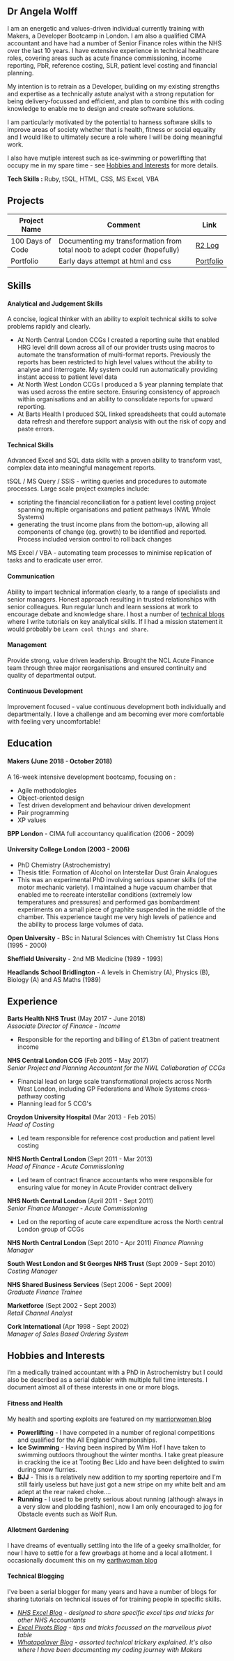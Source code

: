 ## Dr Angela Wolff

I am an energetic and values-driven individual currently training with Makers, a Developer Bootcamp in London. I am also a qualified CIMA accountant and have had a number of Senior Finance roles within the NHS over the last 10 years. I have extensive experience in technical healthcare roles, covering areas such as acute finance commissioning, income reporting, PbR, reference costing, SLR, patient level costing and financial planning.

My intention is to retrain as a Developer, building on my existing strengths and expertise as a technically astute analyst with a strong reputation for being delivery-focussed and efficient, and plan to combine this with coding knowledge to enable me to design and create software solutions.

I am particularly motivated by the potential to harness software skills to improve areas of society whether that is health, fitness or social equality and I would like to ultimately secure a role where I will be doing meaningful work.

I also have mutiple interest such as ice-swimming or powerlifting that occupy me in my spare time - see [Hobbies and Interests](#hobbies-and-interests) for more details.

**Tech Skills :** Ruby, tSQL, HTML, CSS, MS Excel, VBA

## Projects

Project Name | Comment | Link |
------------ | ------ | ---- |
100 Days of Code | Documenting my transformation from total noob to adept coder (hopefully) | [R2 Log](https://github.com/Whatapalaver/100_Days_of_Code/blob/master/r2-log.md)
Portfolio | Early days attempt at html and css | [Portfolio](https://github.com/Whatapalaver/portfolio)

## Skills

#### Analytical and Judgement Skills

A concise, logical thinker with an ability to exploit technical skills to solve problems rapidly and clearly.

- At North Central London CCGs I created a reporting suite that enabled HRG level drill down across all of our provider trusts using macros to automate the transformation of multi-format reports. Previously the reports has been restricted to high level values without the ability to analyse and interrogate. My system could run automatically providing instant access to patient level data
- At North West London CCGs I produced a 5 year planning template that was used across the entire sectore. Ensuring consistency of approach within organisations and an ability to consolidate reports for upward reporting.
- At Barts Health I produced SQL linked spreadsheets that could automate data refresh and therefore support analysis with out the risk of copy and paste errors.

#### Technical Skills

Advanced Excel and SQL data skills with a proven ability to transform vast, complex data into meaningful management reports.

tSQL / MS Query / SSIS - writing queries and procedures to automate processes. Large scale project examples include:
* scripting the financial reconciliation for a patient level costing project spanning multiple organisations and patient pathways (NWL Whole Systems)
* generating the trust income plans from the bottom-up, allowing all components of change (eg. growth) to be identified and reported. Process included version control to roll back changes

MS Excel / VBA - automating team processes to minimise replication of tasks and to eradicate user error. 

#### Communication

Ability to impart technical information clearly, to a range of specialists and senior managers. Honest approach resulting in trusted relationships with senior colleagues. Run regular lunch and learn sessions at work to encourage debate and knowledge share. I host a number of [technical blogs](#technical-blogging) where I write tutorials on key analytical skills. If I had a mission statement it would probably be `Learn cool things and share`.

#### Management

Provide strong, value driven leadership. Brought the NCL Acute Finance team through three major reorganisations and ensured continuity and quality of departmental output.

#### Continuous Development

Improvement focused - value continuous development both individually and departmentally. I love a challenge and am becoming ever more comfortable with feeling very uncomfortable!

## Education

#### Makers (June 2018 - October 2018)

A 16-week intensive development bootcamp, focusing on :

- Agile methodologies
- Object-oriented design
- Test driven development and behaviour driven development
- Pair programming
- XP values

**BPP London** - CIMA full accountancy qualification (2006 - 2009)

#### University College London (2003 - 2006)

- PhD Chemistry (Astrochemistry)
- Thesis title: Formation of Alcohol on Interstellar Dust Grain Analogues
- This was an experimental PhD involving serious spanner skills (of the motor mechanic variety). I maintained a huge vacuum chamber that enabled me to recreate interstellar conditions (extremely low temperatures and pressures) and performed gas bombardment experiments on a small piece of graphite suspended in the middle of the chamber. This experience taught me very high levels of patience and the ability to process large volumes of data.

**Open University** - BSc in Natural Sciences with Chemistry 1st Class Hons (1995 - 2000)

**Sheffield University** - 2nd MB Medicine (1989 - 1993)

**Headlands School Bridlington** - A levels in Chemistry (A), Physics (B), Biology (A) and AS Maths (1989)

## Experience

**Barts Health NHS Trust** (May 2017 - June 2018)    
*Associate Director of Finance - Income* 
* Responsible for the reporting and billing of £1.3bn of patient treatment income

**NHS Central London CCG** (Feb 2015 - May 2017)   
*Senior Project and Planning Accountant for the NWL Collaboration of CCGs*  
* Financial lead on large scale transformational projects across North West London, including GP Federations and Whole Systems cross-pathway costing
* Planning lead for 5 CCG's

**Croydon University Hospital** (Mar 2013 - Feb 2015)   
*Head of Costing*
* Led team responsible for reference cost production and patient level costing

**NHS North Central London** (Sept 2011 - Mar 2013)   
*Head of Finance - Acute Commissioning*  
* Led team of contract finance accountants who were responsible for ensuring value for money in Acute Provider contract delivery

**NHS North Central London** (April 2011 - Sept 2011)   
*Senior Finance Manager - Acute Commissioning*
* Led on the reporting of acute care expenditure across the North central London group of CCGs

**NHS North Central London** (Sept 2010 - Apr 2011)
*Finance Planning Manager*

**South West London and St Georges NHS Trust** (Sept 2009 - Sept 2010)   
*Costing Manager*

**NHS Shared Business Services** (Sept 2006 - Sept 2009)   
*Graduate Finance Trainee*

**Marketforce** (Sept 2002 - Sept 2003)   
*Retail Channel Analyst*

**Cork International** (Apr 1998 - Sept 2002)   
*Manager of Sales Based Ordering System* 

## Hobbies and Interests
I’m a medically trained accountant with a PhD in Astrochemistry but I could also be described as a serial dabbler with multiple full time interests.
I document almost all of these interests in one or more blogs.

#### Fitness and Health 
My health and sporting exploits are featured on my [warriorwomen blog](http://warriorwomen.co.uk)
- **Powerlifting** - I have competed in a number of regional competitions and qualified for the All England Championships.
- **Ice Swimming** - Having been inspired by Wim Hof I have taken to swimming outdoors throughout the winter months. I take great pleasure in cracking the ice at Tooting Bec Lido and have been delighted to swim during snow flurries.
- **BJJ** - This is a relatively new addition to my sporting repertoire and I'm still fairly useless but have just got a new stripe on my white belt and am adept at the rear naked choke....
- **Running** - I used to be pretty serious about running (although always in a very slow and plodding fashion), now I am only encouraged to jog for Obstacle events such as Wolf Run.

#### Allotment Gardening
I have dreams of eventually settling into the life of a geeky smallholder, for now I have to settle for a few growbags at home and a local allotment. I occasionally document this on my [earthwoman blog](http://earthwoman.co.uk)

#### Technical Blogging
I've been a serial blogger for many years and have a number of blogs for sharing tutorials on technical issues of for training people in specific skills.

- *[NHS Excel Blog](http://nhsexcel.com) - designed to share specific excel tips and tricks for other NHS Accountants*
- *[Excel Pivots Blog](http://excelpivots.com) - tips and tricks focussed on the marvellous pivot table*
- *[Whatapalaver Blog](http://whatapalaver.co.uk) - assorted technical trickery explained. It's also where I have been documenting my coding journey with Makers*
